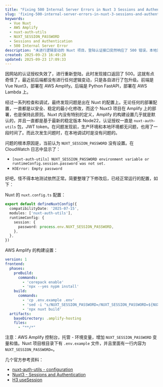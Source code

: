 ```yaml
---
title: "Fixing 500 Internal Server Errors in Nuxt 3 Sessions and Authentication"
slug: 'fixing-500-internal-server-errors-in-nuxt-3-sessions-and-authentication'
keywords:
  - Vue Nuxt
  - AWS Amplify
  - nuxt-auth-utils
  - NUXT_SESSION_PASSWORD
  - Sessions and Authentication
  - 500 Internal Server Error
description: "未进行逻辑变动的 Nuxt 项目，登陆认证接口突然响应了 500 错误，本地测试并没有问题，项目是部署在 AWS Amplify 上。最终是发现 NUXT_SESSION_PASSWORD 配置识别失效，增加配置，问题得以解决。"
created: 2025-09-23 16:49:28
updated: 2025-09-23 17:09:33
---
```


因网站的认证授权失效了，进行重新登陆，此时发现接口返回了 500。这就有点奇怪了，最近前后端都没有进行任何逻辑变动，只是各自进行了包升级。前端是 Vue Nuxt3，部署在 AWS Amplify。后端是 Python FastAPI，部署在 AWS Lambda 上。

经过一系列检查和调试，最终发现问题是出在 Nuxt 的配置上。无论任何的部署配置，一直都是以安全、稳定的最小化修改，而这个 Nuxt3 项目在 Amplify 上的部署，也是保持此原则。Nuxt 内没有特别的定义，Amplify 的构建设置几乎就是默认的，并且一直都是基于最新的稳定版本 Node22，认证授权一直是 `nuxt-auth-utils` 包，JWT token。在问题发现前，生产环境和本地环境都无问题，也用了一段时间了。而此次发生问题时，在本地调试时是没有问题的。

问题的根本原因是，当前认为 `NUXT_SESSION_PASSWORD` 没有设置。在 CloudWatch 日志中显示了： 

- `[nuxt-auth-utils] NUXT_SESSION_PASSWORD environment variable or runtimeConfig.session.password was not set.`
- `H3Error: Empty password`

好吧，怪不得本地测试依然正常。简要整理了下修改后，已经正常运行的配置，如下：

Nuxt 的 `nuxt.config.ts` 配置：

```ts
export default defineNuxtConfig({
  compatibilityDate: '2025-07-15',
  modules: ['nuxt-auth-utils'],
  runtimeConfig: {
    session: {
      password: process.env.NUXT_SESSION_PASSWORD,
    },
  },
})
```

AWS Amplify 的构建设置：

```yml
version: 1
frontend:
  phases:
    preBuild:
      commands:
        - 'corepack enable'
        - 'npx --yes nypm install'
    build:
      commands:
        - 'cp .env.example .env'
        - 'sed -i "s/NUXT_SESSION_PASSWORD=/NUXT_SESSION_PASSWORD=${NUXT_SESSION_PASSWORD}/" .env'
        - 'npx nuxt build'
  artifacts:
    baseDirectory: .amplify-hosting
    files:
      - "**/*"
```

注意：AWS Amplify 控制台，托管 - 环境变量，增加 `NUXT_SESSION_PASSWORD` 变量和值。Nuxt 项目根目录下有 `.env.example` 文件，并且里面有一行内容为 `NUXT_SESSION_PASSWORD=`。

几个官方参考资料：

- [nuxt-auth-utils - configuration](https://github.com/atinux/nuxt-auth-utils/tree/main?tab=readme-ov-file#configuration)
- [Nuxt3 - Sessions and Authentication](https://nuxt.com/docs/3.x/guide/recipes/sessions-and-authentication)
- [H3 useSession](https://h3.unjs.io/examples/handle-session)